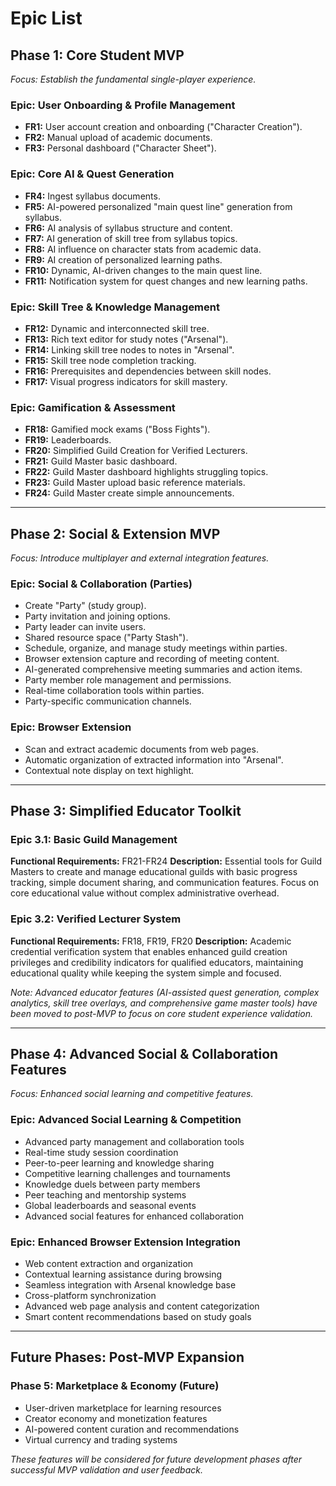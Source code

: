 # **Epic List**

## **Phase 1: Core Student MVP**
*Focus: Establish the fundamental single-player experience.* 

### **Epic: User Onboarding & Profile Management**
*   **FR1:** User account creation and onboarding ("Character Creation").
*   **FR2:** Manual upload of academic documents.
*   **FR3:** Personal dashboard ("Character Sheet").

### **Epic: Core AI & Quest Generation**
*   **FR4:** Ingest syllabus documents.
*   **FR5:** AI-powered personalized "main quest line" generation from syllabus.
*   **FR6:** AI analysis of syllabus structure and content.
*   **FR7:** AI generation of skill tree from syllabus topics.
*   **FR8:** AI influence on character stats from academic data.
*   **FR9:** AI creation of personalized learning paths.
*   **FR10:** Dynamic, AI-driven changes to the main quest line.
*   **FR11:** Notification system for quest changes and new learning paths.

### **Epic: Skill Tree & Knowledge Management**
*   **FR12:** Dynamic and interconnected skill tree.
*   **FR13:** Rich text editor for study notes ("Arsenal").
*   **FR14:** Linking skill tree nodes to notes in "Arsenal".
*   **FR15:** Skill tree node completion tracking.
*   **FR16:** Prerequisites and dependencies between skill nodes.
*   **FR17:** Visual progress indicators for skill mastery.

### **Epic: Gamification & Assessment**
*   **FR18:** Gamified mock exams ("Boss Fights").
*   **FR19:** Leaderboards.
*   **FR20:** Simplified Guild Creation for Verified Lecturers.
*   **FR21:** Guild Master basic dashboard.
*   **FR22:** Guild Master dashboard highlights struggling topics.
*   **FR23:** Guild Master upload basic reference materials.
*   **FR24:** Guild Master create simple announcements.

---

## **Phase 2: Social & Extension MVP**
*Focus: Introduce multiplayer and external integration features.*

### **Epic: Social & Collaboration (Parties)**
*   Create "Party" (study group).
*   Party invitation and joining options.
*   Party leader can invite users.
*   Shared resource space ("Party Stash").
*   Schedule, organize, and manage study meetings within parties.
*   Browser extension capture and recording of meeting content.
*   AI-generated comprehensive meeting summaries and action items.
*   Party member role management and permissions.
*   Real-time collaboration tools within parties.
*   Party-specific communication channels.

### **Epic: Browser Extension**
*   Scan and extract academic documents from web pages.
*   Automatic organization of extracted information into "Arsenal".
*   Contextual note display on text highlight.

---

## **Phase 3: Simplified Educator Toolkit**

### **Epic 3.1: Basic Guild Management**
**Functional Requirements:** FR21-FR24
**Description:** Essential tools for Guild Masters to create and manage educational guilds with basic progress tracking, simple document sharing, and communication features. Focus on core educational value without complex administrative overhead.

### **Epic 3.2: Verified Lecturer System**
**Functional Requirements:** FR18, FR19, FR20
**Description:** Academic credential verification system that enables enhanced guild creation privileges and credibility indicators for qualified educators, maintaining educational quality while keeping the system simple and focused.

*Note: Advanced educator features (AI-assisted quest generation, complex analytics, skill tree overlays, and comprehensive game master tools) have been moved to post-MVP to focus on core student experience validation.*

---

## **Phase 4: Advanced Social & Collaboration Features**
*Focus: Enhanced social learning and competitive features.*

### **Epic: Advanced Social Learning & Competition**
*   Advanced party management and collaboration tools
*   Real-time study session coordination
*   Peer-to-peer learning and knowledge sharing
*   Competitive learning challenges and tournaments
*   Knowledge duels between party members
*   Peer teaching and mentorship systems
*   Global leaderboards and seasonal events
*   Advanced social features for enhanced collaboration

### **Epic: Enhanced Browser Extension Integration**
*   Web content extraction and organization
*   Contextual learning assistance during browsing
*   Seamless integration with Arsenal knowledge base
*   Cross-platform synchronization
*   Advanced web page analysis and content categorization
*   Smart content recommendations based on study goals

---

## **Future Phases: Post-MVP Expansion**

### **Phase 5: Marketplace & Economy** (Future)
- User-driven marketplace for learning resources
- Creator economy and monetization features
- AI-powered content curation and recommendations
- Virtual currency and trading systems

*These features will be considered for future development phases after successful MVP validation and user feedback.*